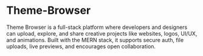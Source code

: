 # Theme-Browser
Theme Browser is a full-stack platform where developers and designers can upload, explore, and share creative projects like websites, logos, UI/UX, and animations. Built with the MERN stack, it supports secure auth, file uploads, live previews, and encourages open collaboration.
